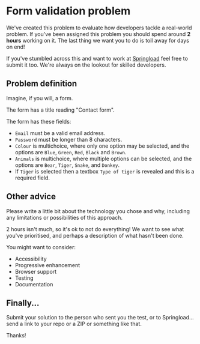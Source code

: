 # Form validation problem

We've created this problem to evaluate how developers tackle a real-world problem. If you've been assigned this problem you should spend around **2 hours** working on it. The last thing we want you to do is toil away for days on end!

If you've stumbled across this and want to work at [Springload](https://www.springload.co.nz/) feel free to submit it too. We're always on the lookout for skilled developers.

## Problem definition

Imagine, if you will, a form.

The form has a title reading "Contact form".

The form has these fields:

* `Email` must be a valid email address.
* `Password` must be longer than 8 characters.
* `Colour` is multichoice, where only one option may be selected, and the options are `Blue`, `Green`, `Red`, `Black` and `Brown`.
* `Animals` is multichoice, where multiple options can be selected, and the options are `Bear`, `Tiger`, `Snake`, and `Donkey`.
* If `Tiger` is selected then a textbox `Type of tiger` is revealed and this is a required field.

## Other advice

Please write a little bit about the technology you chose and why, including any limitations or possibilities of this approach.

2 hours isn't much, so it's ok to not do everything! We want to see what you've prioritised, and perhaps a description of what hasn't been done.

You might want to consider:

- Accessibility
- Progressive enhancement
- Browser support
- Testing
- Documentation

## Finally...

Submit your solution to the person who sent you the test, or to Springload... send a link to your repo or a ZIP or something like that.

Thanks!
